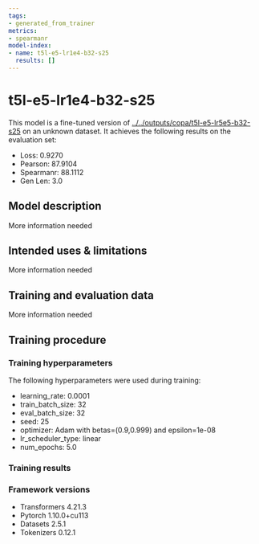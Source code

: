 ```yaml
---
tags:
- generated_from_trainer
metrics:
- spearmanr
model-index:
- name: t5l-e5-lr1e4-b32-s25
  results: []
---
```


<!-- This model card has been generated automatically according to the information the Trainer had access to. You
should probably proofread and complete it, then remove this comment. -->

# t5l-e5-lr1e4-b32-s25

This model is a fine-tuned version of [../../outputs/copa/t5l-e5-lr5e5-b32-s25](https://huggingface.co/../../outputs/copa/t5l-e5-lr5e5-b32-s25) on an unknown dataset.
It achieves the following results on the evaluation set:
- Loss: 0.9270
- Pearson: 87.9104
- Spearmanr: 88.1112
- Gen Len: 3.0

## Model description

More information needed

## Intended uses & limitations

More information needed

## Training and evaluation data

More information needed

## Training procedure

### Training hyperparameters

The following hyperparameters were used during training:
- learning_rate: 0.0001
- train_batch_size: 32
- eval_batch_size: 32
- seed: 25
- optimizer: Adam with betas=(0.9,0.999) and epsilon=1e-08
- lr_scheduler_type: linear
- num_epochs: 5.0

### Training results



### Framework versions

- Transformers 4.21.3
- Pytorch 1.10.0+cu113
- Datasets 2.5.1
- Tokenizers 0.12.1
